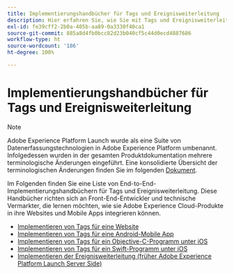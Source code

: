 ```yaml
---
title: Implementierungshandbücher für Tags und Ereignisweiterleitung
description: Hier erfahren Sie, wie Sie mit Tags und Ereignisweiterleitung Adobe Experience Cloud-Produkte in Ihre Websites und Mobile Apps implementieren können.
exl-id: fe39cff2-2b0a-405b-aa89-0a3330f40ca1
source-git-commit: 885a8d4fb0bcc82d23b040cf5c44d0ecd4887686
workflow-type: ht
source-wordcount: '186'
ht-degree: 100%

---
```


# Implementierungshandbücher für Tags und Ereignisweiterleitung

>[!NOTE]
>
>Adobe Experience Platform Launch wurde als eine Suite von Datenerfassungstechnologien in Adobe Experience Platform umbenannt. Infolgedessen wurden in der gesamten Produktdokumentation mehrere terminologische Änderungen eingeführt. Eine konsolidierte Übersicht der terminologischen Änderungen finden Sie im folgenden [Dokument](../term-updates.md).

Im Folgenden finden Sie eine Liste von End-to-End-Implementierungshandbüchern für Tags und Ereignisweiterleitung. Diese Handbücher richten sich an Front-End-Entwickler und technische Vermarkter, die lernen möchten, wie sie Adobe Experience Cloud-Produkte in ihre Websites und Mobile Apps integrieren können.

* [Implementieren von Tags für eine Website](https://experienceleague.adobe.com/docs/platform-learn/implement-in-websites/overview.html?lang=de)
* [Implementieren von Tags für eine Android-Mobile App](https://experienceleague.adobe.com/docs/platform-learn/implement-in-mobile-android-apps/overview.html?lang=de)
* [Implementieren von Tags für ein Objective-C-Programm unter iOS](https://experienceleague.adobe.com/docs/platform-learn/implement-in-mobile-ios-objective-c-apps/overview.html?lang=de)
* [Implementieren von Tags für ein Swift-Programm unter iOS](https://experienceleague.adobe.com/docs/platform-learn/implement-in-mobile-ios-swift-apps/overview.html?lang=de)
* [Implementieren der Ereignisweiterleitung (früher Adobe Experience Platform Launch Server Side)](https://experienceleague.adobe.com/docs/platform-learn/data-collection/event-forwarding/overview.html?lang=de)
